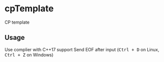 # cpTemplate
CP template

## Usage
Use complier with C++17 support
Send EOF after input (<kbd>Ctrl + D</kbd> on Linux, <kbd>Ctrl + Z</kbd> on Windows)
